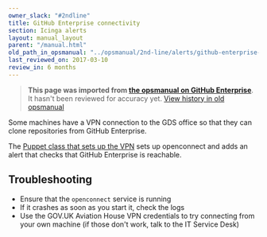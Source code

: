 ```yaml
---
owner_slack: "#2ndline"
title: GitHub Enterprise connectivity
section: Icinga alerts
layout: manual_layout
parent: "/manual.html"
old_path_in_opsmanual: "../opsmanual/2nd-line/alerts/github-enterprise-connectivity.md"
last_reviewed_on: 2017-03-10
review_in: 6 months
---
```


> **This page was imported from [the opsmanual on GitHub Enterprise](https://github.digital.cabinet-office.gov.uk/gds/opsmanual)**.
It hasn't been reviewed for accuracy yet.
[View history in old opsmanual](https://github.digital.cabinet-office.gov.uk/gds/opsmanual/tree/master/2nd-line/alerts/github-enterprise-connectivity.md)


Some machines have a VPN connection to the GDS office so that they can
clone repositories from GitHub Enterprise.

The [Puppet class that sets up the VPN][puppet_vpn] sets up openconnect and
adds an alert that checks that GitHub Enterprise is reachable.

## Troubleshooting

- Ensure that the `openconnect` service is running
- If it crashes as soon as you start it, check the logs
- Use the GOV.UK Aviation House VPN credentials to try
  connecting from your own machine (if those don't work, talk
  to the IT Service Desk)

[puppet_vpn]: https://github.com/alphagov/govuk-puppet/blob/master/modules/govuk_ghe_vpn/manifests/init.pp

